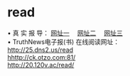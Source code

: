 # read
&#8226; 真 实 报 导：
<a href="http://25.dns2.us/read/" target="_blank">网址一</a>
　<a href="http://ck.otzo.com:71/" target="_blank">网址二</a>
　<a href="http://20.120v.ac/read/" target="_blank">网址三</a>
　<br />
&#8226; TruthNews电子报(书) 在线阅读网址：<br />
  <a href="http://25.dns2.us/read/" target="_blank">http://25.dns2.us/read</a><br />
  <a href="http://ck.otzo.com:81/" target="_blank">hhttp://ck.otzo.com:81/</a><br />
<a href="http://20.120v.ac/read/" target="_blank">http://20.120v.ac/read/</a><br />
